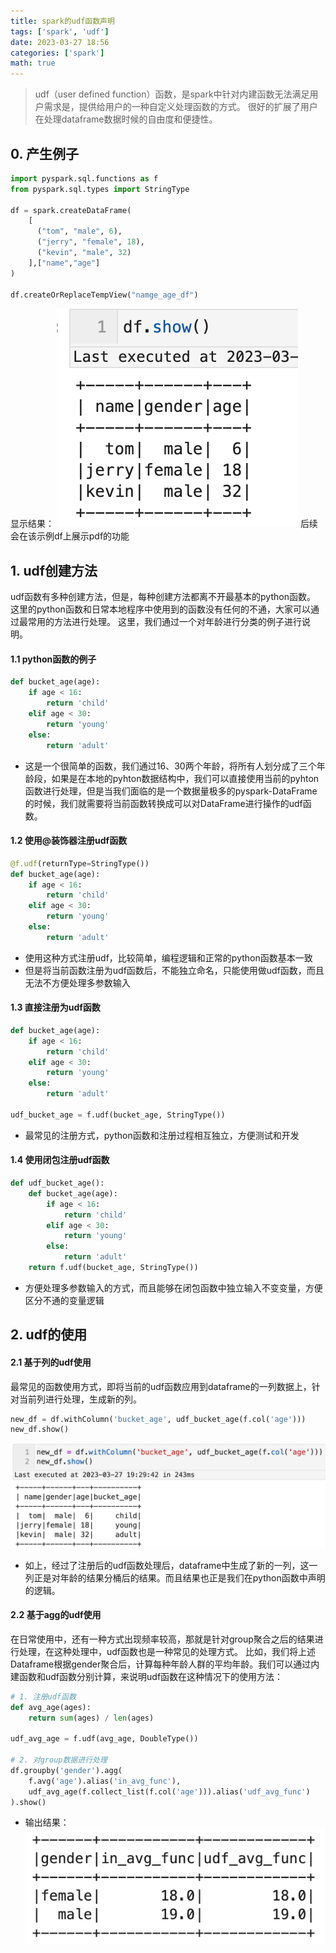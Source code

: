 ```yaml
---
title: spark的udf函数声明
tags: ['spark', 'udf']
date: 2023-03-27 18:56
categories: ['spark']
math: true
---
```

> udf（user defined function）函数，是spark中针对内建函数无法满足用户需求是，提供给用户的一种自定义处理函数的方式。
> 很好的扩展了用户在处理dataframe数据时候的自由度和便捷性。

## 0. 产生例子
```python
import pyspark.sql.functions as f
from pyspark.sql.types import StringType

df = spark.createDataFrame(
    [
      ("tom", "male", 6),
      ("jerry", "female", 18),
      ("kevin", "male", 32)
    ],["name","age"]
)

df.createOrReplaceTempView("namge_age_df")
```
显示结果：
![df展示](https://raw.githubusercontent.com/ZermZhang/pictures/main/20230327192912.png)
后续会在该示例df上展示pdf的功能

## 1. udf创建方法
udf函数有多种创建方法，但是，每种创建方法都离不开最基本的python函数。
这里的python函数和日常本地程序中使用到的函数没有任何的不通，大家可以通过最常用的方法进行处理。
这里，我们通过一个对年龄进行分类的例子进行说明。

#### 1.1 python函数的例子
```python
def bucket_age(age):
    if age < 16:
        return 'child'
    elif age < 30:
        return 'young'
    else:
        return 'adult'
```
* 这是一个很简单的函数，我们通过16、30两个年龄，将所有人划分成了三个年龄段，如果是在本地的pyhton数据结构中，我们可以直接使用当前的pyhton函数进行处理，但是当我们面临的是一个数据量极多的pyspark-DataFrame的时候，我们就需要将当前函数转换成可以对DataFrame进行操作的udf函数。

#### 1.2 使用@装饰器注册udf函数
```python
@f.udf(returnType=StringType())
def bucket_age(age):
    if age < 16:
        return 'child'
    elif age < 30:
        return 'young'
    else:
        return 'adult'
```
* 使用这种方式注册udf，比较简单，编程逻辑和正常的python函数基本一致
* 但是将当前函数注册为udf函数后，不能独立命名，只能使用做udf函数，而且无法不方便处理多参数输入

#### 1.3 直接注册为udf函数
```python
def bucket_age(age):
    if age < 16:
        return 'child'
    elif age < 30:
        return 'young'
    else:
        return 'adult'

udf_bucket_age = f.udf(bucket_age, StringType())
```
* 最常见的注册方式，python函数和注册过程相互独立，方便测试和开发

#### 1.4 使用闭包注册udf函数
```python
def udf_bucket_age():
    def bucket_age(age):
        if age < 16:
            return 'child'
        elif age < 30:
            return 'young'
        else:
            return 'adult'
    return f.udf(bucket_age, StringType())
```
* 方便处理多参数输入的方式，而且能够在闭包函数中独立输入不变变量，方便区分不通的变量逻辑

## 2. udf的使用
#### 2.1 基于列的udf使用
最常见的函数使用方式，即将当前的udf函数应用到dataframe的一列数据上，针对当前列进行处理，生成新的列。
```python
new_df = df.withColumn('bucket_age', udf_bucket_age(f.col('age')))
new_df.show()
```
![udf处理](https://raw.githubusercontent.com/ZermZhang/pictures/main/20230327192952.png)
* 如上，经过了注册后的udf函数处理后，dataframe中生成了新的一列，这一列正是对年龄的结果分桶后的结果。而且结果也正是我们在python函数中声明的逻辑。

#### 2.2 基于agg的udf使用
在日常使用中，还有一种方式出现频率较高，那就是针对group聚合之后的结果进行处理，在这种处理中，udf函数也是一种常见的处理方式。
比如，我们将上述Dataframe根据gender聚合后，计算每种年龄人群的平均年龄。我们可以通过内建函数和udf函数分别计算，来说明udf函数在这种情况下的使用方法：
```python
# 1. 注册udf函数
def avg_age(ages):
    return sum(ages) / len(ages)

udf_avg_age = f.udf(avg_age, DoubleType())

# 2. 对group数据进行处理
df.groupby('gender').agg(
    f.avg('age').alias('in_avg_func'),
    udf_avg_age(f.collect_list(f.col('age'))).alias('udf_avg_func')
).show()
```
* 输出结果：
![输出结果](https://raw.githubusercontent.com/ZermZhang/pictures/main/20230327200604.png)